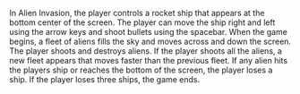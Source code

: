 In Alien Invasion, the player controls a rocket ship that appears at the bottom center of the screen.
The player can move the ship right and left using the arrow keys and shoot bullets using the spacebar.
When the game begins, a fleet of aliens fills the sky and moves across and down the screen.
The player shoots and destroys aliens. If the player shoots all the aliens, a new fleet appears that
moves faster than the previous fleet. If any alien hits the players ship or reaches the bottom of the screen,
the player loses a ship. If the player loses three ships, the game ends.